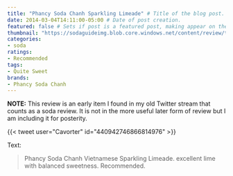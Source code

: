 ```yaml
---
title: "Phancy Soda Chanh Sparkling Limeade" # Title of the blog post.
date: 2014-03-04T14:11:00-05:00 # Date of post creation.
featured: false # Sets if post is a featured post, making appear on the home page side bar.
thumbnail: "https://sodaguideimg.blob.core.windows.net/content/review/thumbs/phancy-soda-chanh-sparkling-limeade.jpg" # Sets thumbnail image appearing inside card on homepage.
categories:
- soda
ratings:
- Recommended
tags:
- Quite Sweet
brands:
- Phancy Soda Chanh
---
```


**NOTE:** This review is an early item I found in my old Twitter stream that counts as a soda review. It is not in the more useful later form of review but I am including it for posterity.

{{< tweet user="Cavorter" id="440942746866814976" >}}

Text:
> Phancy Soda Chanh Vietnamese Sparkling Limeade. excellent lime with balanced sweetness. Recommended.